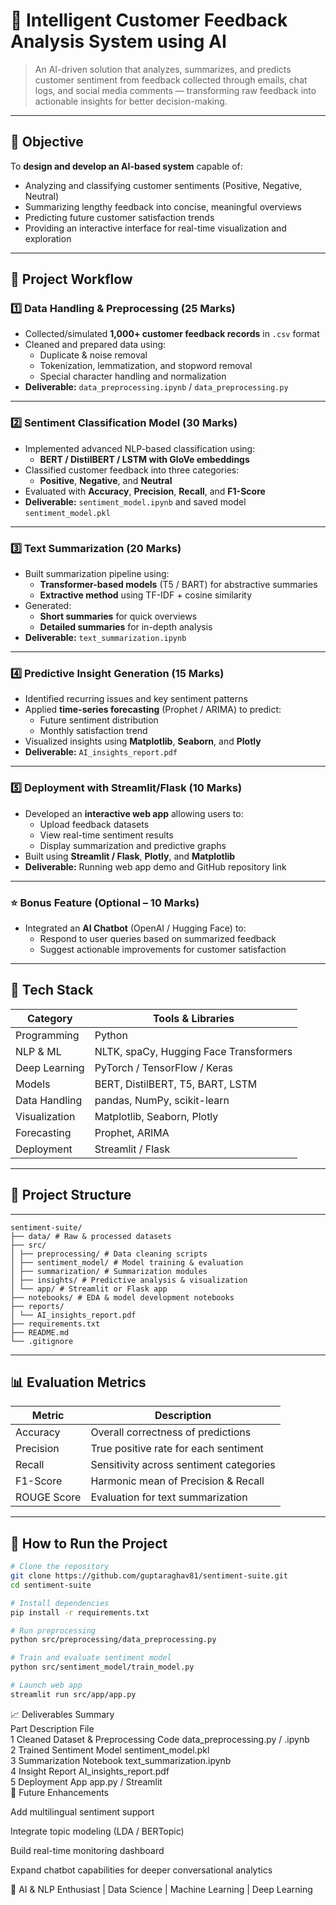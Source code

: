 # 🧠 Intelligent Customer Feedback Analysis System using AI

> An AI-driven solution that analyzes, summarizes, and predicts customer sentiment from feedback collected through emails, chat logs, and social media comments — transforming raw feedback into actionable insights for better decision-making.

---

## 🎯 Objective

To **design and develop an AI-based system** capable of:
- Analyzing and classifying customer sentiments (Positive, Negative, Neutral)
- Summarizing lengthy feedback into concise, meaningful overviews
- Predicting future customer satisfaction trends
- Providing an interactive interface for real-time visualization and exploration

---

## 🧩 Project Workflow

### **1️⃣ Data Handling & Preprocessing (25 Marks)**
- Collected/simulated **1,000+ customer feedback records** in `.csv` format  
- Cleaned and prepared data using:
  - Duplicate & noise removal  
  - Tokenization, lemmatization, and stopword removal  
  - Special character handling and normalization  
- **Deliverable:** `data_preprocessing.ipynb` / `data_preprocessing.py`

---

### **2️⃣ Sentiment Classification Model (30 Marks)**
- Implemented advanced NLP-based classification using:
  - **BERT / DistilBERT / LSTM with GloVe embeddings**
- Classified customer feedback into three categories:
  - **Positive**, **Negative**, and **Neutral**
- Evaluated with **Accuracy**, **Precision**, **Recall**, and **F1-Score**
- **Deliverable:** `sentiment_model.ipynb` and saved model `sentiment_model.pkl`

---

### **3️⃣ Text Summarization (20 Marks)**
- Built summarization pipeline using:
  - **Transformer-based models** (T5 / BART) for abstractive summaries  
  - **Extractive method** using TF-IDF + cosine similarity
- Generated:
  - **Short summaries** for quick overviews  
  - **Detailed summaries** for in-depth analysis
- **Deliverable:** `text_summarization.ipynb`

---

### **4️⃣ Predictive Insight Generation (15 Marks)**
- Identified recurring issues and key sentiment patterns  
- Applied **time-series forecasting** (Prophet / ARIMA) to predict:
  - Future sentiment distribution
  - Monthly satisfaction trend
- Visualized insights using **Matplotlib**, **Seaborn**, and **Plotly**
- **Deliverable:** `AI_insights_report.pdf`

---

### **5️⃣ Deployment with Streamlit/Flask (10 Marks)**
- Developed an **interactive web app** allowing users to:
  - Upload feedback datasets
  - View real-time sentiment results
  - Display summarization and predictive graphs
- Built using **Streamlit / Flask**, **Plotly**, and **Matplotlib**
- **Deliverable:** Running web app demo and GitHub repository link

---

### **⭐ Bonus Feature (Optional – 10 Marks)**
- Integrated an **AI Chatbot** (OpenAI / Hugging Face) to:
  - Respond to user queries based on summarized feedback  
  - Suggest actionable improvements for customer satisfaction

---

## 🧰 Tech Stack

| Category | Tools & Libraries |
|-----------|------------------|
| Programming | Python |
| NLP & ML | NLTK, spaCy, Hugging Face Transformers |
| Deep Learning | PyTorch / TensorFlow / Keras |
| Models | BERT, DistilBERT, T5, BART, LSTM |
| Data Handling | pandas, NumPy, scikit-learn |
| Visualization | Matplotlib, Seaborn, Plotly |
| Forecasting | Prophet, ARIMA |
| Deployment | Streamlit / Flask |

---

## 📂 Project Structure
---
```
sentiment-suite/
├── data/ # Raw & processed datasets
├── src/
│ ├── preprocessing/ # Data cleaning scripts
│ ├── sentiment_model/ # Model training & evaluation
│ ├── summarization/ # Summarization modules
│ ├── insights/ # Predictive analysis & visualization
│ └── app/ # Streamlit or Flask app
├── notebooks/ # EDA & model development notebooks
├── reports/
│ └── AI_insights_report.pdf
├── requirements.txt
├── README.md
└── .gitignore

```
---

## 📊 Evaluation Metrics

| Metric | Description |
|--------|--------------|
| Accuracy | Overall correctness of predictions |
| Precision | True positive rate for each sentiment |
| Recall | Sensitivity across sentiment categories |
| F1-Score | Harmonic mean of Precision & Recall |
| ROUGE Score | Evaluation for text summarization |

---

## 🚀 How to Run the Project

```bash
# Clone the repository
git clone https://github.com/guptaraghav81/sentiment-suite.git
cd sentiment-suite

# Install dependencies
pip install -r requirements.txt

# Run preprocessing
python src/preprocessing/data_preprocessing.py

# Train and evaluate sentiment model
python src/sentiment_model/train_model.py

# Launch web app
streamlit run src/app/app.py
```
📈 Deliverables Summary <br>
Part	Description	File <br>
1	Cleaned Dataset & Preprocessing Code	data_preprocessing.py / .ipynb <br>
2	Trained Sentiment Model	sentiment_model.pkl <br>
3	Summarization Notebook	text_summarization.ipynb <br>
4	Insight Report	AI_insights_report.pdf <br>
5	Deployment App	app.py / Streamlit <br>
🔮 Future Enhancements 

Add multilingual sentiment support

Integrate topic modeling (LDA / BERTopic)

Build real-time monitoring dashboard

Expand chatbot capabilities for deeper conversational analytics



💼 AI & NLP Enthusiast | Data Science | Machine Learning | Deep Learning
